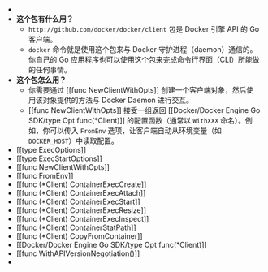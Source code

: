 -
- **这个包有什么用？**
	- `http://github.com/docker/docker/client` 包是 Docker 引擎 API 的 Go 客户端。
	- `docker` 命令就是使用这个包来与 Docker 守护进程（daemon）通信的。你自己的 Go 应用程序也可以使用这个包来完成命令行界面（CLI）所能做的任何事情。
- **这个包怎么用？**
	- 你需要通过 [[func NewClientWithOpts]] 创建一个客户端对象，然后使用该对象提供的方法与 Docker Daemon 进行交互。
	- [[func NewClientWithOpts]] 接受一组返回 [[Docker/Docker Engine Go SDK/type Opt func(*Client)]] 的配置函数（通常以 `WithXXX` 命名）。例如，你可以传入 `FromEnv` 选项，让客户端自动从环境变量（如 `DOCKER_HOST`）中读取配置。
- [[type ExecOptions]]
- [[type ExecStartOptions]]
- [[func NewClientWithOpts]]
- [[func FromEnv]]
- [[func (*Client) ContainerExecCreate]]
- [[func (*Client) ContainerExecAttach]]
- [[func (*Client) ContainerExecStart]]
- [[func (*Client) ContainerExecResize]]
- [[func (*Client) ContainerExecInspect]]
- [[func (*Client) ContainerStatPath]]
- [[func (*Client) CopyFromContainer]]
- [[Docker/Docker Engine Go SDK/type Opt func(*Client)]]
- [[func WithAPIVersionNegotiation()]]
-